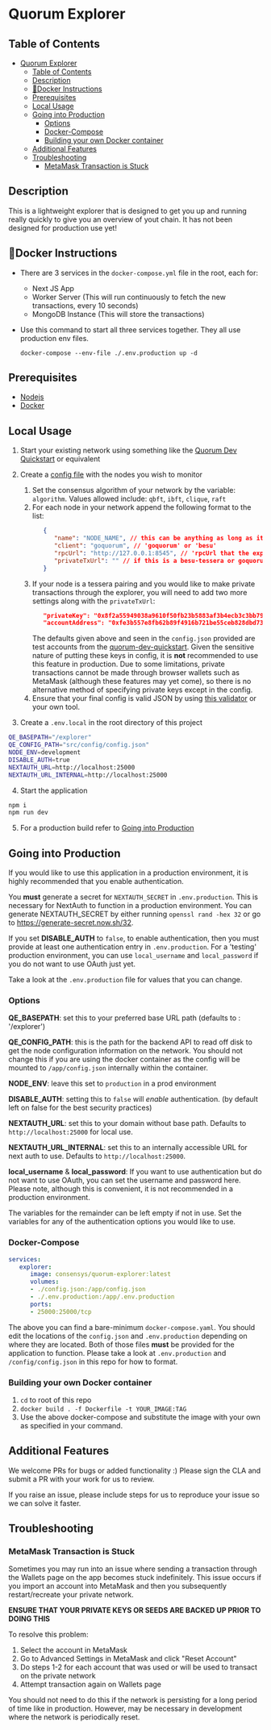 # Quorum Explorer

## Table of Contents

- [Quorum Explorer](#quorum-explorer)
  - [Table of Contents](#table-of-contents)
  - [Description](#description)
  - [🐋Docker Instructions](#docker-instructions)
  - [Prerequisites](#prerequisites)
  - [Local Usage](#local-usage)
  - [Going into Production](#going-into-production)
    - [Options](#options)
    - [Docker-Compose](#docker-compose)
    - [Building your own Docker container](#building-your-own-docker-container)
  - [Additional Features](#additional-features)
  - [Troubleshooting](#troubleshooting)
    - [MetaMask Transaction is Stuck](#metamask-transaction-is-stuck)

## Description

This is a lightweight explorer that is designed to get you up and running really quickly to give you an overview of yout chain.
It has not been designed for production use yet!


## 🐋Docker Instructions

- There are 3 services in the `docker-compose.yml` file in the root, each for:
   - Next JS App
   - Worker Server (This will run continuously to fetch the new transactions, every 10 seconds)
   - MongoDB Instance (This will store the transactions)

- Use this command to start all three services together. They all use production env files.
  
      docker-compose --env-file ./.env.production up -d


## Prerequisites

- [Nodejs](https://nodejs.org/en/download/)
- [Docker](https://www.docker.com/)

## Local Usage

1. Start your existing network using something like the [Quorum Dev Quickstart](https://www.npmjs.com/package/quorum-dev-quickstart)
   or equivalent

2. Create a [config file](./src/config/config.json) with the nodes you wish to monitor
   1. Set the consensus algorithm of your network by the variable: `algorithm`. Values allowed include: `qbft`, `ibft`, `clique`, `raft`
   2. For each node in your network append the following format to the list:
      ```json
         {
            "name": "NODE_NAME", // this can be anything as long as it does not overlap with other nodes
            "client": "goquorum", // 'goquorum' or 'besu'
            "rpcUrl": "http://127.0.0.1:8545", // 'rpcUrl that the explorer can use to contact the nodes'
            "privateTxUrl": "" // if this is a besu-tessera or goquorum-tessera pairing, set the Url to Tessera here with the port e.g. http://127.0.0.1:9081; otherwise leave it as empty
         }
      ```
   3. If your node is a tessera pairing and you would like to make private transactions through the explorer, you will need to add two more settings along with the `privateTxUrl`:
      ```json
         "privateKey": "0x8f2a55949038a9610f50fb23b5883af3b4ecb3c3bb792cbcefbd1542c692be63",
         "accountAddress": "0xfe3b557e8fb62b89f4916b721be55ceb828dbd73"
      ```
      The defaults given above and seen in the `config.json` provided are test accounts from the [quorum-dev-quickstart](https://github.com/ConsenSys/quorum-dev-quickstart).
      Given the sensitive nature of putting these keys in config, it is **not** recommended to use this feature in production. Due to some limitations, private transactions cannot be made through browser wallets such as MetaMask (although these features may yet come), so there is no alternative method of specifying private keys except in the config.
   4. Ensure that your final config is valid JSON by using [this validator](https://jsonlint.com/) or your own tool.

3. Create a `.env.local` in the root directory of this project

```bash
QE_BASEPATH="/explorer"
QE_CONFIG_PATH="src/config/config.json"
NODE_ENV=development
DISABLE_AUTH=true
NEXTAUTH_URL=http://localhost:25000
NEXTAUTH_URL_INTERNAL=http://localhost:25000
```

4. Start the application

```bash
npm i
npm run dev
```

5. For a production build refer to [Going into Production](#going-into-production)

## Going into Production

If you would like to use this application in a production environment, it is highly recommended that you enable authentication.

You **must** generate a secret for `NEXTAUTH_SECRET` in `.env.production`. This is necessary for NextAuth to function in a production environment. You can generate NEXTAUTH_SECRET by either running `openssl rand -hex 32` or go to https://generate-secret.now.sh/32.

If you set **DISABLE_AUTH** to `false`, to enable authentication, then you must provide at least one authentication entry in `.env.production`. For a 'testing' production environment, you can use `local_username` and `local_password` if you do not want to use OAuth just yet.

Take a look at the `.env.production` file for values that you can change.

### Options

**QE_BASEPATH**: set this to your preferred base URL path (defaults to : '/explorer')

**QE_CONFIG_PATH**: this is the path for the backend API to read off disk to get the node configuration information on the network. You should not change this if you are using the docker container as the config will be mounted to `/app/config.json` internally within the container.

**NODE_ENV**: leave this set to `production` in a prod environment

**DISABLE_AUTH**: setting this to `false` will *enable* authentication. (by default left on false for the best security practices)

**NEXTAUTH_URL**: set this to your domain without base path. Defaults to `http://localhost:25000` for local use.

**NEXTAUTH_URL_INTERNAL**: set this to an internally accessible URL for next auth to use. Defaults to `http://localhost:25000`.

**local_username** & **local_password**: If you want to use authentication but do not want to use OAuth, you can set the username and password here. Please note, although this is convenient, it is not recommended in a production environment.

The variables for the remainder can be left empty if not in use. Set the variables for any of the authentication options you would like to use.

### Docker-Compose

```yaml
services:
   explorer:
      image: consensys/quorum-explorer:latest
      volumes:
      - ./config.json:/app/config.json
      - ./.env.production:/app/.env.production
      ports:
      - 25000:25000/tcp
```

The above you can find a bare-minimum `docker-compose.yaml`. You should edit the locations of the `config.json` and `.env.production` depending on where they are located. Both of those files **must** be provided for the application to function. Please take a look at `.env.production` and `/config/config.json` in this repo for how to format.

### Building your own Docker container

1. `cd` to root of this repo
2. `docker build . -f Dockerfile -t YOUR_IMAGE:TAG`
3. Use the above docker-compose and substitute the image with your own as specified in your command.

## Additional Features

We welcome PRs for bugs or added functionality :) Please sign the CLA and submit a PR with your work for us to review.

If you raise an issue, please include steps for us to reproduce your issue so we can solve it faster.
## Troubleshooting

### MetaMask Transaction is Stuck

Sometimes you may run into an issue where sending a transaction through the Wallets page on the app becomes stuck indefinitely. This issue occurs if you import an account into MetaMask and then you subsequently restart/recreate your private network. 

**ENSURE THAT YOUR PRIVATE KEYS OR SEEDS ARE BACKED UP PRIOR TO DOING THIS**

To resolve this problem: 
1. Select the account in MetaMask
2. Go to Advanced Settings in MetaMask and click "Reset Account"
3. Do steps 1-2 for each account that was used or will be used to transact on the private network
4. Attempt transaction again on Wallets page

You should not need to do this if the network is persisting for a long period of time like in production. However, may be necessary in development where the network is periodically reset.
